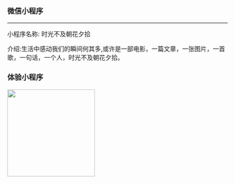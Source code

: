 ### 微信小程序
---
小程序名称: 时光不及朝花夕拾

介绍:生活中感动我们的瞬间何其多,或许是一部电影，一篇文章，一张图片，一首歌，一句话，一个人，时光不及朝花夕拾。


### 体验小程序

<img width="200" height="200" src="http://oayhezji6.bkt.clouddn.com/gh_da1d8768088d_1280.jpg"/>
